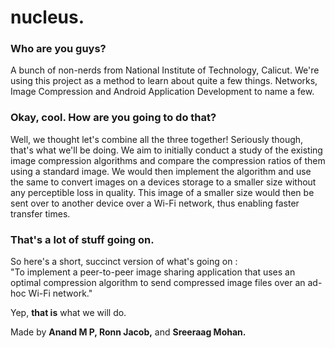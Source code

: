 # nucleus.

### Who are you guys? 

A bunch of non-nerds from National Institute of Technology, Calicut. We're using this project as a method to learn about quite a few things. Networks, Image Compression and Android Application Development to name a few. 

### Okay, cool. How are you going to do that? 

Well, we thought let's combine all the three together! Seriously though, that's what we'll be doing. We aim to initially conduct a study of the existing image compression algorithms and compare the compression ratios of them using a standard image. We would then implement the algorithm and use the same to convert images on a devices storage to a smaller size without any perceptible loss in quality. This image of a smaller size would then be sent over to another device over a Wi-Fi network, thus enabling faster transfer times.

### That's a lot of stuff going on. 

So here's a short, succinct version of what's going on :  
"To implement a peer-to-peer image sharing application that uses an optimal compression algorithm to send compressed image files over an ad-hoc Wi-Fi network."

Yep, **that is** what we will do.

Made by **Anand M P, Ronn Jacob,** and **Sreeraag Mohan.**
